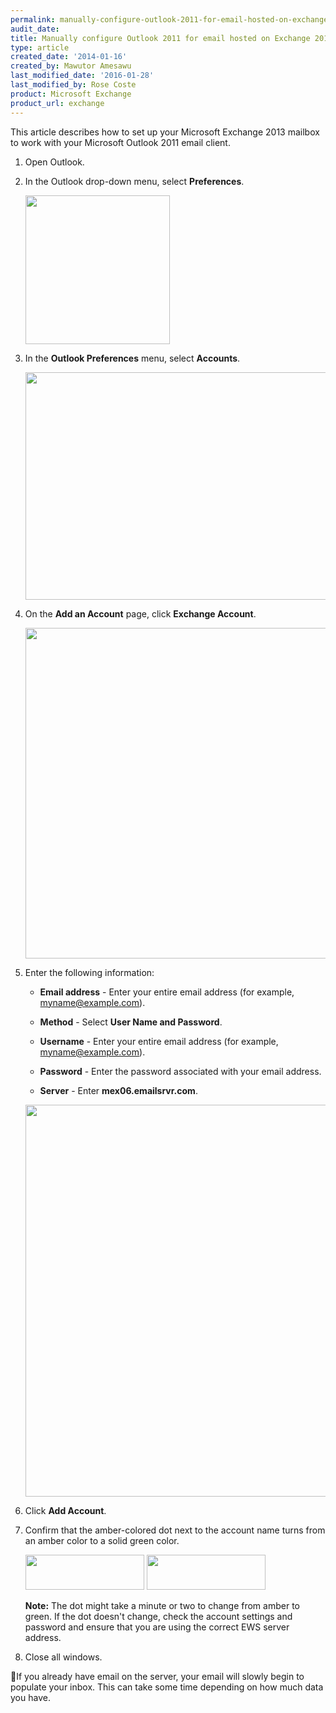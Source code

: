 ```yaml
---
permalink: manually-configure-outlook-2011-for-email-hosted-on-exchange-2013/
audit_date:
title: Manually configure Outlook 2011 for email hosted on Exchange 2013
type: article
created_date: '2014-01-16'
created_by: Mawutor Amesawu
last_modified_date: '2016-01-28'
last_modified_by: Rose Coste
product: Microsoft Exchange
product_url: exchange
---
```


This article describes how to set up your
Microsoft Exchange 2013 mailbox
to work with your
Microsoft Outlook 2011 email client.

1. Open Outlook.

2. In the Outlook drop-down menu, select **Preferences**.

   <img src="{% asset_path exchange/manually-configure-outlook-2011-for-email-hosted-on-exchange-2013/1_53.png %}" width="231" height="238" />

3. In the **Outlook Preferences** menu, select **Accounts**.

   <img src="{% asset_path exchange/manually-configure-outlook-2011-for-email-hosted-on-exchange-2013/2_50.png %}" width="640" height="364" />

4. On the **Add an Account** page, click **Exchange Account**.

   <img src="{% asset_path exchange/manually-configure-outlook-2011-for-email-hosted-on-exchange-2013/01_0.png %}" width="496" height="529" />

5. Enter the following information:

   - **Email address** - Enter your entire email address
     (for example, myname@example.com).

   - **Method** - Select **User Name and Password**.

   - **Username** - Enter your entire email address
     (for example, myname@example.com).

   - **Password** - Enter the password associated with your email address.

   - **Server** - Enter **mex06.emailsrvr.com**.

   <img src="{% asset_path exchange/manually-configure-outlook-2011-for-email-hosted-on-exchange-2013/3_47.png %}" width="739" height="627" />


6. Click **Add Account**.

7. Confirm that the amber-colored dot next to the account name turns from an amber
   color to a solid green color.

   <img src="{% asset_path exchange/manually-configure-outlook-2011-for-email-hosted-on-exchange-2013/amber.png %}" width="190" height="56" />
   <img src="{% asset_path exchange/manually-configure-outlook-2011-for-email-hosted-on-exchange-2013/green.png %}" width="190" height="56" />

   **Note:** The dot might take a minute or two to change from amber to green.
   If the dot doesn't change, check the account settings and password and
   ensure that you are using the correct EWS server address.

8. Close all windows.

If you already have email on the server, your email will slowly begin
to populate your inbox. This can take some time depending on how much
data you have.

